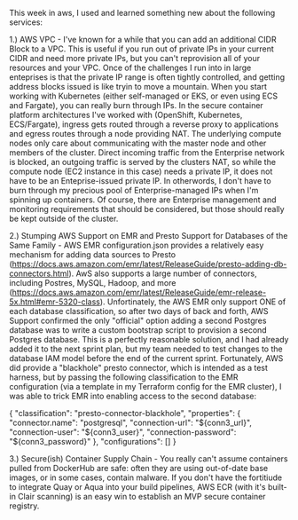 This week in aws, I used and learned something new about the following services:

1.) AWS VPC - I've known for a while that you can add an additional CIDR Block to a VPC. This is useful if you run out of private IPs in your current CIDR and need more private IPs, but you can't reprovision all of your resources and your VPC. Once of the challenges I run into in large enteprises is that the private IP range is often tightly controlled, and getting address blocks issued is like tryin to move a mountain. When you start working with Kubernetes (either self-managed or EKS, or even using ECS and Fargate), you can really burn through IPs. In the secure container platform architectures  I've worked with (OpenShift, Kubernetes, ECS/Fargate), ingress gets routed through a reverse proxy to applications and egress routes through a node providing NAT. The underlying compute nodes only care about communicating with the master node and other members of the cluster. Direct incoming traffic from the Enterprise network is blocked, an outgoing traffic is served by the clusters NAT, so while the compute node (EC2 instance in this case) needs a private IP, it does not have to be an Enteprise-issued private IP. In otherwords, I don't have to burn through my precious pool of Enterprise-managed IPs when I'm spinning up containers. Of course, there are Enterprise management and monitoring requirements that should be considered, but those should really be kept outside of the cluster.

2.) Stumping AWS Support on EMR and Presto Support for Databases of the Same Family - AWS EMR configuration.json provides a relatively easy mechanism for adding data sources to Presto (https://docs.aws.amazon.com/emr/latest/ReleaseGuide/presto-adding-db-connectors.html). AwS also supports a large number of connectors, including Postres, MySQL, Hadoop, and more (https://docs.aws.amazon.com/emr/latest/ReleaseGuide/emr-release-5x.html#emr-5320-class). Unfortinately, the AWS EMR only support ONE of each database classification, so after two days of back and forth, AWS Support confirmed the only "official" option adding a second Postgres database was to write a custom bootstrap script to provision a second Postgres database. This is a perfectly reasonable solution, and I had already added it to the next sprint plan, but my team needed to test changes to the database IAM model before the end of the current sprint. Fortunately, AWS did provide a "blackhole" presto connector, which is intended as a test harness, but by passing the following classification to the EMR configuration (via a template in my Terraform config for the EMR cluster), I was able to trick EMR into enabling access to the second database:

  {
    "classification": "presto-connector-blackhole",
    "properties": {
        "connector.name": "postgresql",
        "connection-url": "${conn3_url}",
        "connection-user": "${conn3_user}",
        "connection-password": "${conn3_password}"
    },
    "configurations": []
  }

  3.) Secure(ish) Container Supply Chain - You really can't assume containers pulled from DockerHub are safe: often they are using out-of-date base images, or in some cases, contain malware. If you don't have the fortitiude to integrate Quay or Aqua into your build pipelines, AWS ECR (with it's built-in Clair scanning) is an easy win to establish an MVP secure container registry. 
